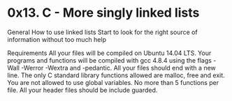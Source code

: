 # 0x13. C - More singly linked lists

General
How to use linked lists
Start to look for the right source of information without too much help

Requirements
All your files will be compiled on Ubuntu 14.04 LTS.
Your programs and functions will be compiled with gcc 4.8.4 using the flags -Wall -Werror -Wextra and -pedantic.
All your files should end with a new line.
The only C standard library functions allowed are malloc, free and exit.
You are not allowed to use global variables.
No more than 5 functions per file.
All your header files should be include guarded.
